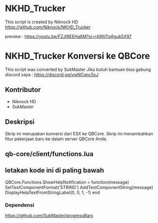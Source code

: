 # NKHD_Trucker
This script is created by Niknock HD
https://github.com/Niknock/NKHD_Trucker

preview : https://youtu.be/FZJlREEHa6M?si=r49lhTlo6guk5X97

# NKHD_Trucker Konversi ke QBCore
This script was converted by SukMaster
Jika butuh bantuan bisa gabung discord saya : https://discord.gg/vwNCqnc5xJ

## Kontributor
- Niknock HD
- SukMaster

## Deskripsi
Skrip ini merupakan konversi dari ESX ke QBCore. Skrip ini menambahkan fitur pekerjaan baru ke dalam server QBCore Anda.

## qb-core/client/functions.lua
## letakan kode ini di paling bawah
QBCore.Functions.ShowHelpNotification = function(message)
    SetTextComponentFormat('STRING')
    AddTextComponentString(message)
    DisplayHelpTextFromStringLabel(0, 0, 1, -1)
end

### Dependensi
https://github.com/SukMaster/progressBars
